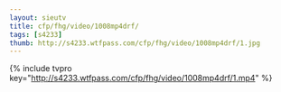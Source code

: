 ```yaml
--- 
layout: sieutv
title: cfp/fhg/video/1008mp4drf/
tags: [s4233]
thumb: http://s4233.wtfpass.com/cfp/fhg/video/1008mp4drf/1.jpg
---
```

{% include tvpro key="http://s4233.wtfpass.com/cfp/fhg/video/1008mp4drf/1.mp4" %} 
